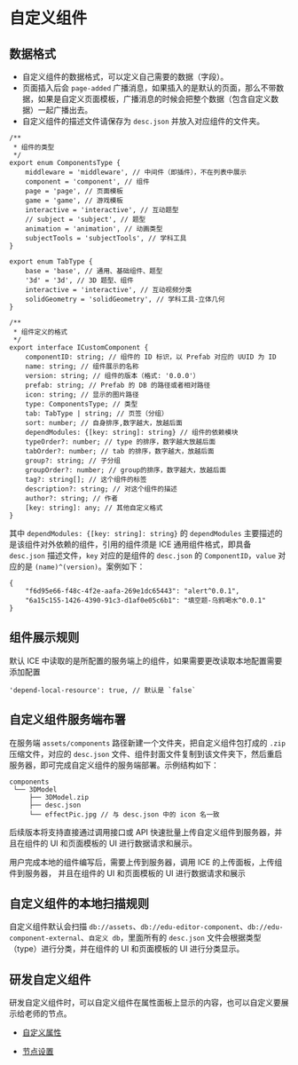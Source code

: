 # 自定义组件

## 数据格式

- 自定义组件的数据格式，可以定义自己需要的数据（字段）。
- 页面插入后会 `page-added` 广播消息，如果插入的是默认的页面，那么不带数据，如果是自定义页面模板，广播消息的时候会把整个数据（包含自定义数据）一起广播出去。
- 自定义组件的描述文件请保存为 `desc.json` 并放入对应组件的文件夹。

```
/**
 * 组件的类型
 */
export enum ComponentsType {
    middleware = 'middleware', // 中间件（即插件），不在列表中展示
    component = 'component', // 组件
    page = 'page', // 页面模板
    game = 'game', // 游戏模板
    interactive = 'interactive', // 互动题型
    // subject = 'subject', // 题型
    animation = 'animation', // 动画类型
    subjectTools = 'subjectTools', // 学科工具
}

export enum TabType {
    base = 'base', // 通用、基础组件、题型
    '3d' = '3d', // 3D 题型、组件
    interactive = 'interactive', // 互动视频分类
    solidGeometry = 'solidGeometry', // 学科工具-立体几何
}

/**
 * 组件定义的格式
 */
export interface ICustomComponent {
    componentID: string; // 组件的 ID 标识，以 Prefab 对应的 UUID 为 ID
    name: string; // 组件展示的名称
    version: string; // 组件的版本（格式: '0.0.0'）
    prefab: string; // Prefab 的 DB 的路径或者相对路径
    icon: string; // 显示的图片路径
    type: ComponentsType; // 类型
    tab: TabType | string; // 页签（分组）
    sort: number; // 自身排序,数字越大，放越后面
    dependModules: {[key: string]: string} // 组件的依赖模块
    typeOrder?: number; // type 的排序，数字越大放越后面
    tabOrder?: number; // tab 的排序，数字越大，放越后面
    group?: string; // 子分组
    groupOrder?: number; // group的排序，数字越大，放越后面
    tag?: string[]; // 这个组件的标签
    description?: string; // 对这个组件的描述
    author?: string; // 作者
    [key: string]: any; // 其他自定义格式
}
```

其中 `dependModules: {[key: string]: string}` 的 `dependModules` 主要描述的是该组件对外依赖的组件，引用的组件须是 ICE 通用组件格式，即具备 `desc.json` 描述文件，`key` 对应的是组件的 `desc.json` 的 `ComponentID`，`value` 对应的是 `(name)^(version)`。案例如下：

```
{
    "f6d95e66-f48c-4f2e-aafa-269e1dc65443": "alert^0.0.1",
    "6a15c155-1426-4390-91c3-d1af0e05c6b1": "填空题-乌鸦喝水^0.0.1"
}
```

## 组件展示规则

默认 ICE 中读取的是所配置的服务端上的组件，如果需要更改读取本地配置需要添加配置

```
'depend-local-resource': true, // 默认是 `false`
```

## 自定义组件服务端布署

在服务端 `assets/components` 路径新建一个文件夹，把自定义组件包打成的 `.zip` 压缩文件，对应的 `desc.json` 文件、组件封面文件复制到该文件夹下，然后重启服务器，即可完成自定义组件的服务端部署。示例结构如下：

```
components
 └── 3DModel
     ├── 3DModel.zip
     ├── desc.json
     └── effectPic.jpg // 与 desc.json 中的 icon 名一致

```

后续版本将支持直接通过调用接口或 API 快速批量上传自定义组件到服务器，并且在组件的 UI 和页面模板的 UI 进行数据请求和展示。

用户完成本地的组件编写后，需要上传到服务器，调用 ICE 的上传面板，上传组件到服务器， 并且在组件的 UI 和页面模板的 UI 进行数据请求和展示

## 自定义组件的本地扫描规则

自定义组件默认会扫描 `db://assets`、`db://edu-editor-component`、`db://edu-component-external`、`自定义 db`，里面所有的 `desc.json` 文件会根据类型（type）进行分类，并在组件的 UI 和页面模板的 UI 进行分类显示。

## 研发自定义组件

研发自定义组件时，可以自定义组件在属性面板上显示的内容，也可以自定义要展示给老师的节点。

- [自定义属性](develop-properties/index.md)

- [节点设置](node-setting/index.md)

